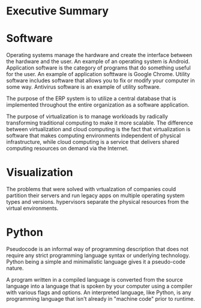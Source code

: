 # Executive Summary

# Software
     
Operating systems manage the hardware and create the interface between the hardware and the user. An example of an operating system is Android. Application software is the category of programs that do something useful for the user. An example of application softtware is Google Chrome. Utility software includes software that allows you to fix or modify your computer in some way. Antivirus software is an example of utility software.

The purpose of the ERP system is to utilize a central database that is implemented throughout the entire organization as a software application.

The purpose of virtualization is to manage workloads by radically transforming traditional computing to make it more scalable. The difference between virtualization and cloud computing is the fact that virtualization is software that makes computing environments independent of physical infrastructure, while cloud computing is a service that delivers shared computing resources on demand via the Internet.

# Visualization

The problems that were solved with vrtualzation of companies could partition their servers and run legacy apps on multiple operating system types and versions. hypervisors separate the physical resources from the virtual environments.

# Python

Pseudocode is an informal way of programming description that does not require any strict programming language syntax or underlying technology. Python being a simple and minimalistic language gives it a pseudo-code nature. 

A program written in a compiled language  is converted from the source language into a language that is spoken by your computer using a compiler with various flags and options. An interpreted language, like Python, is any programming language that isn't already in "machine code" prior to runtime.
